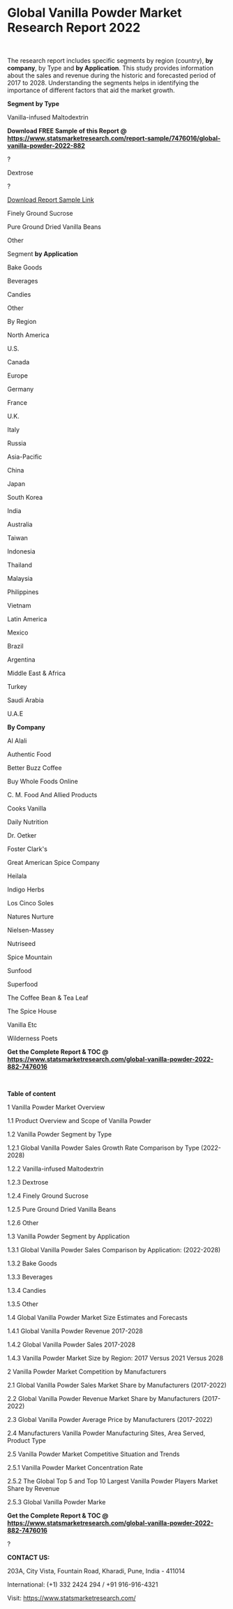 <h1>Global Vanilla Powder Market Research Report 2022</h1><br/><p>The research report includes specific segments by region (country), <strong>by company</strong>, by Type and <strong>by Application</strong>. This study provides information about the sales and revenue during the historic and forecasted period of 2017 to 2028. Understanding the segments helps in identifying the importance of different factors that aid the market growth.</p>
 
 
 
 <p><strong>Segment by Type</strong></p>
 
 
 
 <p>Vanilla-infused Maltodextrin</p>
 
 
 
 <div><b>Download FREE Sample of this Report @ <a href="https://www.statsmarketresearch.com/download-free-sample/7476016/global-vanilla-powder-2022-882">https://www.statsmarketresearch.com/report-sample/7476016/global-vanilla-powder-2022-882</a></b></div>
 
 
 
 <p>? </p>
 
 
 
 <p>Dextrose</p>
 
 
 
 <p>? </p>
 
 
 
 <p><a href="https://www.statsmarketresearch.com/download-free-sample/7476016/global-vanilla-powder-2022-882">Download Report Sample Link</a></p>
 
 
 
 <p>Finely Ground Sucrose</p>
 
 
 
 <p>Pure Ground Dried Vanilla Beans</p>
 
 
 
 <p>Other</p>
 
 
 
 <p>Segment <strong>by Application</strong></p>
 
 
 
 <p>Bake Goods</p>
 
 
 
 <p>Beverages</p>
 
 
 
 <p>Candies</p>
 
 
 
 <p>Other</p>
 
 
 
 <p>By Region</p>
 
 
 
 <p>North America</p>
 
 
 
 <p>U.S.</p>
 
 
 
 <p>Canada</p>
 
 
 
 <p>Europe</p>
 
 
 
 <p>Germany</p>
 
 
 
 <p>France</p>
 
 
 
 <p>U.K.</p>
 
 
 
 <p>Italy</p>
 
 
 
 <p>Russia</p>
 
 
 
 <p>Asia-Pacific</p>
 
 
 
 <p>China</p>
 
 
 
 <p>Japan</p>
 
 
 
 <p>South Korea</p>
 
 
 
 <p>India</p>
 
 
 
 <p>Australia</p>
 
 
 
 <p>Taiwan</p>
 
 
 
 <p>Indonesia</p>
 
 
 
 <p>Thailand</p>
 
 
 
 <p>Malaysia</p>
 
 
 
 <p>Philippines</p>
 
 
 
 <p>Vietnam</p>
 
 
 
 <p>Latin America</p>
 
 
 
 <p>Mexico</p>
 
 
 
 <p>Brazil</p>
 
 
 
 <p>Argentina</p>
 
 
 
 <p>Middle East & Africa</p>
 
 
 
 <p>Turkey</p>
 
 
 
 <p>Saudi Arabia</p>
 
 
 
 <p>U.A.E</p>
 
 
 
 <p><strong>By Company</strong></p>
 
 
 
 <p>Al Alali</p>
 
 
 
 <p>Authentic Food</p>
 
 
 
 <p>Better Buzz Coffee</p>
 
 
 
 <p>Buy Whole Foods Online</p>
 
 
 
 <p>C. M. Food And Allied Products</p>
 
 
 
 <p>Cooks Vanilla</p>
 
 
 
 <p>Daily Nutrition</p>
 
 
 
 <p>Dr. Oetker</p>
 
 
 
 <p>Foster Clark&#39;s</p>
 
 
 
 <p>Great American Spice Company</p>
 
 
 
 <p>Heilala</p>
 
 
 
 <p>Indigo Herbs</p>
 
 
 
 <p>Los Cinco Soles</p>
 
 
 
 <p>Natures Nurture</p>
 
 
 
 <p>Nielsen-Massey</p>
 
 
 
 <p>Nutriseed</p>
 
 
 
 <p>Spice Mountain</p>
 
 
 
 <p>Sunfood</p>
 
 
 
 <p>Superfood</p>
 
 
 
 <p>The Coffee Bean & Tea Leaf</p>
 
 
 
 <p>The Spice House</p>
 
 
 
 <p>Vanilla Etc</p>
 
 
 
 <p>Wilderness Poets</p>
 
 
 
 <div><b>Get the Complete Report & TOC @ <a href="https://www.statsmarketresearch.com/global-vanilla-powder-2022-882-7476016">https://www.statsmarketresearch.com/global-vanilla-powder-2022-882-7476016</a></b></div>
 
 
 
 <p><br />
 
 <b>Table of content</b></p>
 
 
 
 <p>1 Vanilla Powder Market Overview<br />
 
 1.1 Product Overview and Scope of Vanilla Powder<br />
 
 1.2 Vanilla Powder Segment by Type<br />
 
 1.2.1 Global Vanilla Powder Sales Growth Rate Comparison by Type (2022-2028)<br />
 
 1.2.2 Vanilla-infused Maltodextrin<br />
 
 1.2.3 Dextrose<br />
 
 1.2.4 Finely Ground Sucrose<br />
 
 1.2.5 Pure Ground Dried Vanilla Beans<br />
 
 1.2.6 Other<br />
 
 1.3 Vanilla Powder Segment by Application<br />
 
 1.3.1 Global Vanilla Powder Sales Comparison by Application: (2022-2028)<br />
 
 1.3.2 Bake Goods<br />
 
 1.3.3 Beverages<br />
 
 1.3.4 Candies<br />
 
 1.3.5 Other<br />
 
 1.4 Global Vanilla Powder Market Size Estimates and Forecasts<br />
 
 1.4.1 Global Vanilla Powder Revenue 2017-2028<br />
 
 1.4.2 Global Vanilla Powder Sales 2017-2028<br />
 
 1.4.3 Vanilla Powder Market Size by Region: 2017 Versus 2021 Versus 2028<br />
 
 2 Vanilla Powder Market Competition by Manufacturers<br />
 
 2.1 Global Vanilla Powder Sales Market Share by Manufacturers (2017-2022)<br />
 
 2.2 Global Vanilla Powder Revenue Market Share by Manufacturers (2017-2022)<br />
 
 2.3 Global Vanilla Powder Average Price by Manufacturers (2017-2022)<br />
 
 2.4 Manufacturers Vanilla Powder Manufacturing Sites, Area Served, Product Type<br />
 
 2.5 Vanilla Powder Market Competitive Situation and Trends<br />
 
 2.5.1 Vanilla Powder Market Concentration Rate<br />
 
 2.5.2 The Global Top 5 and Top 10 Largest Vanilla Powder Players Market Share by Revenue<br />
 
 2.5.3 Global Vanilla Powder Marke</p>
 
 
 
 <div><b>Get the Complete Report & TOC @ <a href="https://www.statsmarketresearch.com/global-vanilla-powder-2022-882-7476016">https://www.statsmarketresearch.com/global-vanilla-powder-2022-882-7476016</a></b></div>
 
 
 
 <p>? </p>
 
 
 
 <p><b>CONTACT US:</b><br />
 
 203A, City Vista, Fountain Road, Kharadi, Pune, India - 411014<br />
 
 International: (+1) 332 2424 294 / +91 916-916-4321<br />
 
 Visit: <a href="https://www.statsmarketresearch.com/">https://www.statsmarketresearch.com/</a></p>